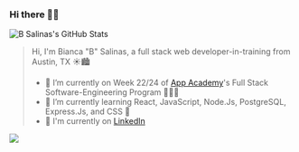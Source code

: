 ### Hi there 👋🏽

<!--
**B-Salinas/B-Salinas** is a ✨ _special_ ✨ repository because its `README.md` (this file) appears on your GitHub profile.
-->

![B Salinas's GitHub Stats](https://github-readme-stats.vercel.app/api?username=B-Salinas&show_icons=true&theme=slateorange&count_private=true)

> Hi, I'm Bianca "B" Salinas, a full stack web developer-in-training from Austin, TX ☀️🏙
>
> - 🔭  I’m currently on Week 22/24 of [App Academy](https://www.appacademy.io/)'s Full Stack Software-Engineering Program 🧑🏽‍🎓
> - 🌱  I’m currently learning React, JavaScript, Node.Js, PostgreSQL, Express.Js, and CSS 👾
> - 📝  I'm currently on [LinkedIn](https://www.linkedin.com/in/b-salinas/)

![](https://komarev.com/ghpvc/?username=b-salinas)
